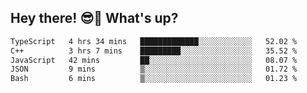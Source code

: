 ## Hey there! 😎👋 What's up?

<!--START_SECTION:waka-->

```txt
TypeScript   4 hrs 34 mins   █████████████░░░░░░░░░░░░   52.02 %
C++          3 hrs 7 mins    █████████░░░░░░░░░░░░░░░░   35.52 %
JavaScript   42 mins         ██░░░░░░░░░░░░░░░░░░░░░░░   08.07 %
JSON         9 mins          ▒░░░░░░░░░░░░░░░░░░░░░░░░   01.72 %
Bash         6 mins          ▒░░░░░░░░░░░░░░░░░░░░░░░░   01.23 %
```

<!--END_SECTION:waka-->
